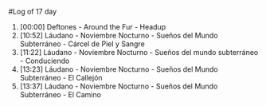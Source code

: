 #Log of 17 day

1. [00:00] Deftones - Around the Fur - Headup
1. [10:52] Láudano - Noviembre Nocturno - Sueños del Mundo Subterráneo - Cárcel de Piel y Sangre
1. [11:22] Láudano - Noviembre Nocturno - Sueños del mundo subterráneo - Conduciendo
1. [13:23] Láudano - Noviembre Nocturno - Sueños del Mundo Subterráneo - El Callejón
1. [13:37] Láudano - Noviembre Nocturno - Sueños del Mundo Subterráneo - El Camino

